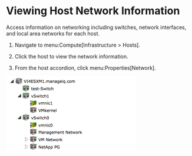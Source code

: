 # Viewing Host Network Information

Access information on networking including switches, network interfaces,
and local area networks for each host.

1.  Navigate to menu:Compute\[Infrastructure \> Hosts\].

2.  Click the host to view the network information.

3.  From the host accordion, click menu:Properties\[Network\].

![2231](/images/2231.png)
